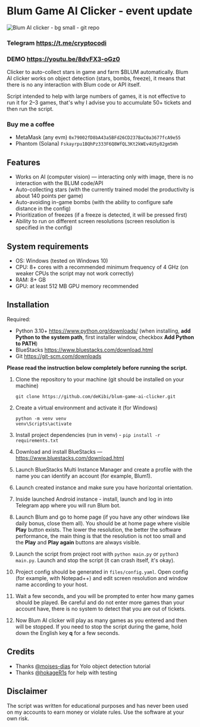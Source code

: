 # Blum Game AI Clicker - event update

![Blum AI clicker - bg small - git repo](https://github.com/deKibi/blum-game-ai-clicker/assets/112882532/7e89d50b-3670-460e-b537-24c4824ddfd6)

### Telegram https://t.me/cryptocodi 
### DEMO https://youtu.be/8dvFX3-oGz0


Clicker to auto-collect stars in game and farm $BLUM automatically. Blum AI clicker works on object detection (stars, bombs, freeze), it means that there is no any interaction with Blum code or API itself.

Script intended to help with large numbers of games, it is not effective to run it for 2–3 games, that's why I advise you to accumulate 50+ tickets and then run the script.

### Buy me a coffee
- MetaMask (any evm) `0x79002fD8bA43a5BFd26CD237BaC0a3677fcA9e55`
- Phantom (Solana) `Fskayrpu1BQhPz333F6Q8WfQL3Kt2kWEv4U5y82gm5Hh`

## Features
- Works on AI (computer vision) — interacting only with image, there is no interaction with the BLUM code/API
- Auto-collecting stars (with the currently trained model the productivity is about 140 points per game)
- Auto-avoiding in-game bombs (with the ability to configure safe distance in the config)
- Prioritization of freezes (if a freeze is detected, it will be pressed first)
- Ability to run on different screen resolutions (screen resolution is specified in the config)

## System requirements
- OS: Windows (tested on Windows 10)
- CPU: 8+ cores with a recommended minimum frequency of 4 GHz (on weaker CPUs the script may not work correctly)
- RAM: 8+ GB
- GPU: at least 512 MB GPU memory recommended

## Installation
Required:
- Python 3.10+ https://www.python.org/downloads/ (when installing, **add Python to the system path**, first installer window, checkbox **Add Python to PATH**)
- BlueStacks https://www.bluestacks.com/download.html
- Git https://git-scm.com/downloads

**Please read the instruction below completely before running the script.**

1. Clone the repository to your machine (git should be installed on your machine)
    ```shell
    git clone https://github.com/deKibi/blum-game-ai-clicker.git
    ```

2. Create a virtual environment and activate it (for Windows)
    ```shell
    python -m venv venv
    venv\Scripts\activate
    ```

3. Install project dependencies (run in venv) -
    `pip install -r requirements.txt`

4. Download and install BlueStacks — https://www.bluestacks.com/download.html

5. Launch BlueStacks Multi Instance Manager and create a profile with the name you can identify an account (for example, Blum1).
6. Launch created instance and make sure you have horizontal orientation. 
7. Inside launched Android instance - install, launch and log in into Telegram app where you will run Blum bot.
8. Launch Blum and go to home page (if you have any other windows like daily bonus, close them all). You should be at home page where visible **Play** button exists. The lower the resolution, the better the software performance, the main thing is that the resolution is not too small and the **Play** and **Play again** buttons are always visible. 
9. Launch the script from project root with `python main.py` or `python3 main.py`. Launch and stop the script (it can crash itself, it's okay).
10. Project config should be generated in `files/config.yaml`. Open config (for example, with Notepad++) and edit screen resolution and window name according to your host. 
11. Wait a few seconds, and you will be prompted to enter how many games should be played. Be careful and do not enter more games than your account have, there is no system to detect that you are out of tickets.
12. Now Blum AI clicker will play as many games as you entered and then will be stopped. If you need to stop the script during the game, hold down the English key **q** for a few seconds.



## Credits
- Thanks [@moises-dias](https://github.com/moises-dias) for Yolo object detection tutorial
- Thanks [@hokageR1s](https://t.me/hokageR1s) for help with testing

## Disclaimer
The script was written for educational purposes and has never been used on my accounts to earn money or violate rules.
Use the software at your own risk.

